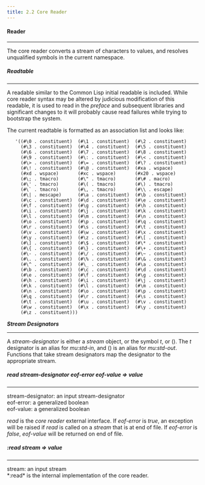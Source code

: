```yaml
---
title: 2.2 Core Reader
---
```


#### **Reader**

------

The core reader converts a stream of characters to values, and resolves unqualified symbols in the current namespace.

##### Readtable

------

A readable similar to the Common Lisp initial readable is included. While core reader syntax may be altered by judicious modification of this readable, it is used to read in the *preface* and subsequent libraries and significant changes to it will probably cause read failures while trying to bootstrap the system.

The current readtable is formatted as an association list and looks like:

```
   '((#\0 . constituent)  (#\1 . constituent)  (#\2 . constituent)  
     (#\3 . constituent)  (#\4 . constituent)  (#\5 . constituent)  
     (#\6 . constituent)  (#\7 . constituent)  (#\8 . constituent)  
     (#\9 . constituent)  (#\: . constituent)  (#\< . constituent)
     (#\> . constituent)  (#\= . constituent)  (#\? . constituent)  
     (#\! . constituent)  (#\@ . constituent)  (#xa . wspace)
     (#xd . wspace)       (#xc . wspace)       (#x20 . wspace)
     (#\; . tmacro)       (#\" . tmacro)       (#\# . macro)
     (#\' . tmacro)       (#\( . tmacro)       (#\) . tmacro)
     (#\` . tmacro)       (#\, . tmacro)       (#\\ . escape)       
     (#\| . mescape)      (#\a . constituent)  (#\b . constituent)
     (#\c . constituent)  (#\d . constituent)  (#\e . constituent)
     (#\f . constituent)  (#\g . constituent)  (#\h . constituent)
     (#\i . constituent)  (#\j . constituent)  (#\k . constituent)  
     (#\l . constituent)  (#\m . constituent)  (#\n . constituent)
     (#\o . constituent)  (#\p . constituent)  (#\q . constituent)
     (#\r . constituent)  (#\s . constituent)  (#\t . constituent)
     (#\v . constituent)  (#\w . constituent)  (#\x . constituent)  
     (#\y . constituent)  (#\z . constituent)  (#\[ . constituent) 
     (#\] . constituent)  (#\$ . constituent)  (#\* . constituent)
     (#\{ . constituent)  (#\} . constituent)  (#\+ . constituent)  
     (#\- . constituent)  (#\/ . constituent)  (#\~ . constituent)  
     (#\. . constituent)  (#\% . constituent)  (#\& . constituent)
     (#\^ . constituent)  (#\_ . constituent)  (#\a . constituent)
     (#\b . constituent)  (#\c . constituent)  (#\d . constituent)
     (#\e . constituent)  (#\f . constituent)  (#\g . constituent)
     (#\h . constituent)  (#\i . constituent)  (#\j . constituent)
     (#\k . constituent)  (#\l . constituent)  (#\m . constituent)
     (#\n . constituent)  (#\o . constituent)  (#\p . constituent)
     (#\q . constituent)  (#\r . constituent)  (#\s . constituent) 
     (#\t . constituent)  (#\u . constituent)  (#\v . constituent)
     (#\w . constituent)  (#\x . constituent)  (#\y . constituent)
     (#\z . constituent)))
```

***Stream Designators***

<hr>

A *stream-designator* is either a *stream* object, or the symbol *t*, or (). The *t* designator is an alias for *mu:std-in*, and () is an alias for *mu:std-out*. Functions that take stream designators map the designator to the appropriate stream.



##### ***read*** *stream-designator* *eof-error* *eof-value* => *value*

------


<div class="list">
<span class="dfn">stream-designator</span>: an input <span class="dfn">stream-designator</span></br>
<span class="dfn">eof-error</span>: a <span class="dfn">generalized boolean</span></br>
<span class="dfn">eof-value</span>: a <span class="dfn"> generalized boolean</span></br>
</div>

*read* is the *core reader* external interface. If *eof-error* is *true*, an exception will be raised if *read* is called on a *stream* that is at end of file. If *eof-error* is *false*, *eof-value* will be returned on end of file.

##### ***:read*** *stream* => *value*

------

<div class="list">
<span class="dfn">stream</span>: an input <span class="dfn">stream</span></br>
</div>
*:read* is the internal implementation of the core reader.